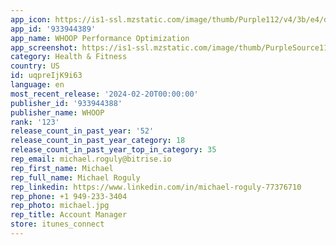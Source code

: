 ```yaml
---
app_icon: https://is1-ssl.mzstatic.com/image/thumb/Purple112/v4/3b/e4/db/3be4db02-9eac-4067-4101-762fa3bdd0ca/AppIcon-0-0-1x_U007emarketing-0-7-0-sRGB-85-220.png/1024x1024bb.png
app_id: '933944389'
app_name: WHOOP Performance Optimization
app_screenshot: https://is1-ssl.mzstatic.com/image/thumb/PurpleSource116/v4/96/3d/2e/963d2e87-5ab7-6e44-13cf-70040fd4aa7b/8ffb6454-8c68-434c-a038-ad25f56cf5f2_Frame_1.png/1242x2688bb.png
category: Health & Fitness
country: US
id: uqpreIjK9i63
language: en
most_recent_release: '2024-02-20T00:00:00'
publisher_id: '933944388'
publisher_name: WHOOP
rank: '123'
release_count_in_past_year: '52'
release_count_in_past_year_category: 18
release_count_in_past_year_top_in_category: 35
rep_email: michael.roguly@bitrise.io
rep_first_name: Michael
rep_full_name: Michael Roguly
rep_linkedin: https://www.linkedin.com/in/michael-roguly-77376710
rep_phone: +1 949-233-3404
rep_photo: michael.jpg
rep_title: Account Manager
store: itunes_connect
---
```

